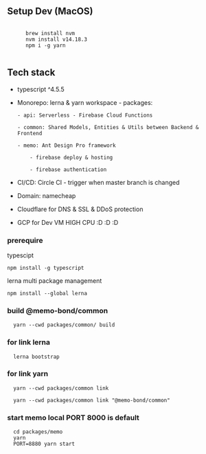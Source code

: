 ## Setup Dev (MacOS)

```

      brew install nvm
      nvm install v14.18.3
      npm i -g yarn
      
```

## Tech stack

- typescript ^4.5.5

- Monorepo: lerna & yarn workspace - packages:

      - api: Serverless - Firebase Cloud Functions

      - common: Shared Models, Entities & Utils between Backend & Frontend

      - memo: Ant Design Pro framework

          - firebase deploy & hosting

          - firebase authentication

- CI/CD: Circle CI - trigger when master branch is changed

- Domain: namecheap

- Cloudflare for DNS & SSL & DDoS protection

- GCP for Dev VM HIGH CPU :D :D :D

### prerequire

typescipt 
```
npm install -g typescript
```

lerna multi package management
```
npm install --global lerna
```

### build @memo-bond/common


```
  yarn --cwd packages/common/ build
```

### for link lerna


```
  lerna bootstrap
```

### for link yarn


```
  yarn --cwd packages/common link

  yarn --cwd packages/common link "@memo-bond/common"
```

### start memo local PORT 8000 is default

```
  cd packages/memo
  yarn
  PORT=8880 yarn start
```
